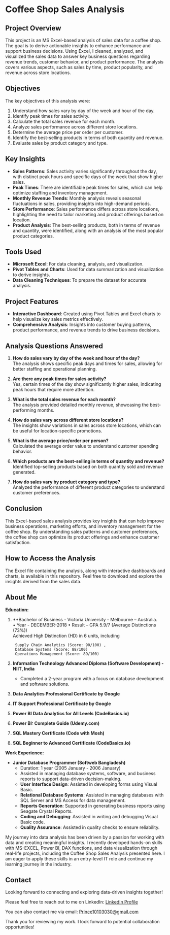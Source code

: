# Coffee Shop Sales Analysis

## Project Overview

This project is an MS Excel-based analysis of sales data for a coffee shop. The goal is to derive actionable insights to enhance performance and support business decisions. Using Excel, I cleaned, analyzed, and visualized the sales data to answer key business questions regarding revenue trends, customer behavior, and product performance. The analysis covers various aspects, such as sales by time, product popularity, and revenue across store locations.

## Objectives

The key objectives of this analysis were:
1. Understand how sales vary by day of the week and hour of the day.
2. Identify peak times for sales activity.
3. Calculate the total sales revenue for each month.
4. Analyze sales performance across different store locations.
5. Determine the average price per order per customer.
6. Identify the best-selling products in terms of both quantity and revenue.
7. Evaluate sales by product category and type.

## Key Insights

- **Sales Patterns**: Sales activity varies significantly throughout the day, with distinct peak hours and specific days of the week that show higher sales.
- **Peak Times**: There are identifiable peak times for sales, which can help optimize staffing and inventory management.
- **Monthly Revenue Trends**: Monthly analysis reveals seasonal fluctuations in sales, providing insights into high-demand periods.
- **Store Performance**: Sales performance differs across store locations, highlighting the need to tailor marketing and product offerings based on location.
- **Product Analysis**: The best-selling products, both in terms of revenue and quantity, were identified, along with an analysis of the most popular product categories.

## Tools Used

- **Microsoft Excel**: For data cleaning, analysis, and visualization.
- **Pivot Tables and Charts**: Used for data summarization and visualization to derive insights.
- **Data Cleaning Techniques**: To prepare the dataset for accurate analysis.

## Project Features

- **Interactive Dashboard**: Created using Pivot Tables and Excel charts to help visualize key sales metrics effectively.
- **Comprehensive Analysis**: Insights into customer buying patterns, product performance, and revenue trends to drive business decisions.

## Analysis Questions Answered
1. **How do sales vary by day of the week and hour of the day?**  
   The analysis shows specific peak days and times for sales, allowing for better staffing and operational planning.

2. **Are there any peak times for sales activity?**  
   Yes, certain times of the day show significantly higher sales, indicating peak hours that require more attention.

3. **What is the total sales revenue for each month?**  
   The analysis provided detailed monthly revenue, showcasing the best-performing months.

4. **How do sales vary across different store locations?**  
   The insights show variations in sales across store locations, which can be useful for location-specific promotions.

5. **What is the average price/order per person?**  
   Calculated the average order value to understand customer spending behavior.

6. **Which products are the best-selling in terms of quantity and revenue?**  
   Identified top-selling products based on both quantity sold and revenue generated.

7. **How do sales vary by product category and type?**  
   Analyzed the performance of different product categories to understand customer preferences.


## Conclusion

This Excel-based sales analysis provides key insights that can help improve business operations, marketing efforts, and inventory management for the coffee shop. By understanding sales patterns and customer preferences, the coffee shop can optimize its product offerings and enhance customer satisfaction.

## How to Access the Analysis
The Excel file containing the analysis, along with interactive dashboards and charts, is available in this repository. Feel free to download and explore the insights derived from the sales data.






## About Me

**Education:**

1. **Bachelor of Business - Victoria University - Melbourne – Australia.    
        • Year - DECEMBER-2018 • Result – GPA 5.9/7 (Average Distinctions (73%))  
	Achieved High Distinction (HD) in 6 units, including 

        Supply Chain Analytics (Score: 90/100) ,
        Database Systems (Score: 88/100)
        Operations Management (Score: 89/100)

2. **Information Technology Advanced Diploma (Software Development) - NIIT, India**
   - Completed a 2-year program with a focus on database development and software solutions.

3. **Data Analytics Professional Certificate by Google**
4. **IT Support Professional Certificate by Google**
5. **Power BI Data Analytics for All Levels (CodeBasics.io)**
6. **Power BI: Complete Guide (Udemy.com)**
7. **SQL Mastery Certificate (Code with Mosh)**
8. **SQL Beginner to Advanced Certificate (CodeBasics.io)**

**Work Experience:**

- **Junior Database Programmer (Softweb Bangladesh)**
  - Duration: 1 year (2005 January - 2006 January)
  - Assisted in managing database systems, software, and business reports to support data-driven decision-making.
  - **User Interface Design**: Assisted in developing forms using Visual Basic.
  - **Relational Database Systems**: Assisted in managing databases with SQL Server and MS Access for data management.
  - **Reports Generation**: Supported in generating business reports using Seagate Crystal Reports.
  - **Coding and Debugging**: Assisted in writing and debugging Visual Basic code.
  - **Quality Assurance**: Assisted in quality checks to ensure reliability.

My journey into data analysis has been driven by a passion for working with data and creating meaningful insights. 
I recently developed hands-on skills with MS-EXCEL, Power BI, DAX functions, and data visualization through real-life projects,
including the Coffee Shop Sales Analysis presented here. I am eager to apply these skills in an entry-level IT role and continue 
my learning journey in the industry.


## Contact

Looking forward to connecting and exploring data-driven insights together!

Please feel free to reach out to me on LinkedIn: [LinkedIn Profile](https://www.linkedin.com/in/prince30307070)

You can also contact me via email: Prince10103030@gmail.com

Thank you for reviewing my work. I look forward to potential collaboration opportunities!




